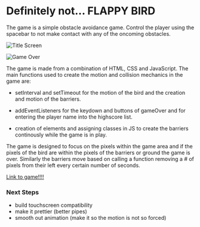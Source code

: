 # Definitely not... FLAPPY BIRD

The game is a simple obstacle avoidance game. Control the player using the spacebar to not make contact with any of the oncoming obstacles. 


![Title Screen](https://i.imgur.com/rqJG9k2.png "Title Screen")


![Game Over](https://i.imgur.com/FC3j2mH.png "game over")

The game is made from a combination of HTML, CSS and JavaScript. The main functions used to create the motion and collision mechanics in the game are: 

- setInterval and setTimeout for the motion of the bird and the creation and motion of the barriers.

- addEventListeners for the keydown and buttons of gameOver and for entering the player name into the highscore list.

- creation of elements and assigning classes in JS to create the barriers continously while the game is in play.

The game is designed to focus on the pixels within the game area and if the pixels of the bird are within the pixels of the barriers or ground the game is over. Similarly the barriers move based on calling a function removing a # of pixels from their left every certain number of seconds.

[Link to game!!!!](https://thomaslawlor17.github.io/Flappy-Bird-2/)

### Next Steps

- build touchscreen compatibility
- make it prettier (better pipes)
- smooth out animation (make it so the motion is not so forced)


